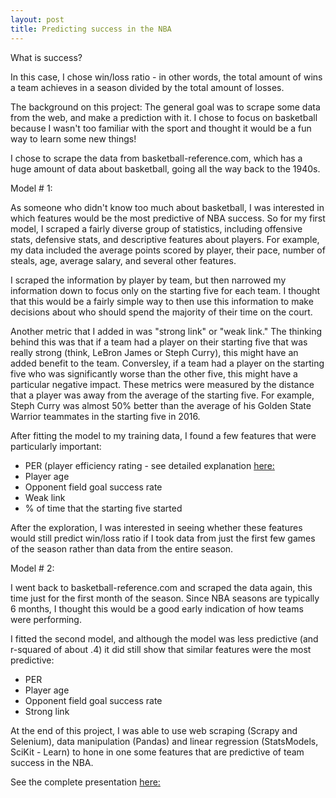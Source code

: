```yaml
---
layout: post
title: Predicting success in the NBA
---
```


What is success?

In this case, I chose win/loss ratio - in other words, the total amount of wins a team achieves in a season divided by the total amount of losses. 

The background on this project:
The general goal was to scrape some data from the web, and make a prediction with it. I chose to focus on basketball because I wasn't too familiar with the sport and thought it would be a fun way to learn some new things!

I chose to scrape the data from basketball-reference.com, which has a huge amount of data about basketball, going all the way back to the 1940s.

Model # 1:

As someone who didn't know too much about basketball, I was interested in which features would be the most predictive of NBA success. So for my first model, I scraped a fairly diverse group of statistics, including offensive stats, defensive stats, and descriptive features about players. For example, my data included the average points scored by player, their pace, number of steals, age, average salary, and several other features.

I scraped the information by player by team, but then narrowed my information down to focus only on the starting five for each team. I thought that this would be a fairly simple way to then use this information to make decisions about who should spend the majority of their time on the court.

Another metric that I added in was "strong link" or "weak link." The thinking behind this was that if a team had a player on their starting five that was really strong (think, LeBron James or Steph Curry), this might have an added benefit to the team. Conversley, if a team had a player on the starting five who was significantly worse than the other five, this might have a particular negative impact. These metrics were measured by the distance that a player was away from the average of the starting five. For example, Steph Curry was almost 50% better than the average of his Golden State Warrior teammates in the starting five in 2016.

After fitting the model to my training data, I found a few features that were particularly important:
- PER (player efficiency rating - see detailed explanation [here:](http://www.basketball-reference.com/about/per.html)
- Player age
- Opponent field goal success rate
- Weak link
- % of time that the starting five started

After the exploration, I was interested in seeing whether these features would still predict win/loss ratio if I took data from just the first few games of the season rather than data from the entire season.

Model # 2:

I went back to basketball-reference.com and scraped the data again, this time just for the first month of the season. Since NBA seasons are typically 6 months, I thought this would be a good early indication of how teams were performing. 

I fitted the second model, and although the model was less predictive (and r-squared of about .4) it did still show that similar features were the most predictive:
- PER
- Player age
- Opponent field goal success rate
- Strong link

At the end of this project, I was able to use web scraping (Scrapy and Selenium), data manipulation (Pandas) and linear regression (StatsModels, SciKit - Learn) to hone in one some features that are predictive of team success in the NBA. 

See the complete presentation [here:](https://github.com/maludee/proj2-nba/blob/master/dee_malu_basketball_slides.pdf)
